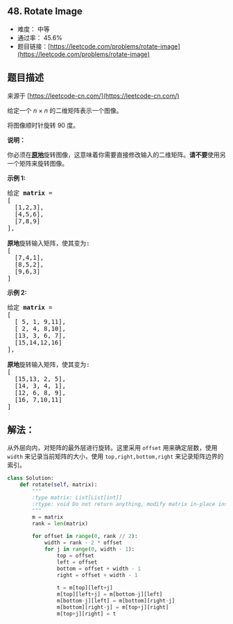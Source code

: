 ## 48. Rotate Image

- 难度： 中等
- 通过率： 45.6%
- 题目链接：[https://leetcode.com/problems/rotate-image](https://leetcode.com/problems/rotate-image)


## 题目描述

来源于 [https://leetcode-cn.com/](https://leetcode-cn.com/)

<p>给定一个 <em>n&nbsp;</em>&times;&nbsp;<em>n</em> 的二维矩阵表示一个图像。</p>

<p>将图像顺时针旋转 90 度。</p>

<p><strong>说明：</strong></p>

<p>你必须在<strong><a href="https://baike.baidu.com/item/%E5%8E%9F%E5%9C%B0%E7%AE%97%E6%B3%95" target="_blank">原地</a></strong>旋转图像，这意味着你需要直接修改输入的二维矩阵。<strong>请不要</strong>使用另一个矩阵来旋转图像。</p>

<p><strong>示例 1:</strong></p>

<pre>给定 <strong>matrix</strong> = 
[
  [1,2,3],
  [4,5,6],
  [7,8,9]
],

<strong>原地</strong>旋转输入矩阵，使其变为:
[
  [7,4,1],
  [8,5,2],
  [9,6,3]
]
</pre>

<p><strong>示例 2:</strong></p>

<pre>给定 <strong>matrix</strong> =
[
  [ 5, 1, 9,11],
  [ 2, 4, 8,10],
  [13, 3, 6, 7],
  [15,14,12,16]
], 

<strong>原地</strong>旋转输入矩阵，使其变为:
[
  [15,13, 2, 5],
  [14, 3, 4, 1],
  [12, 6, 8, 9],
  [16, 7,10,11]
]
</pre>


## 解法：

从外层向内，对矩阵的最外层进行旋转。这里采用 `offset` 用来确定层数，使用 `width` 来记录当前矩阵的大小，使用 `top,right,bottom,right` 来记录矩阵边界的索引。

```python
class Solution:
    def rotate(self, matrix):
        """
        :type matrix: List[List[int]]
        :rtype: void Do not return anything, modify matrix in-place instead.
        """
        m = matrix
        rank = len(matrix)
        
        for offset in range(0, rank // 2):
            width = rank - 2 * offset
            for j in range(0, width - 1):
                top = offset
                left = offset
                bottom = offset + width - 1
                right = offset + width - 1
                
                t = m[top][left+j]
                m[top][left+j] = m[bottom-j][left]
                m[bottom-j][left] = m[bottom][right-j]
                m[bottom][right-j] = m[top+j][right]
                m[top+j][right] = t
```